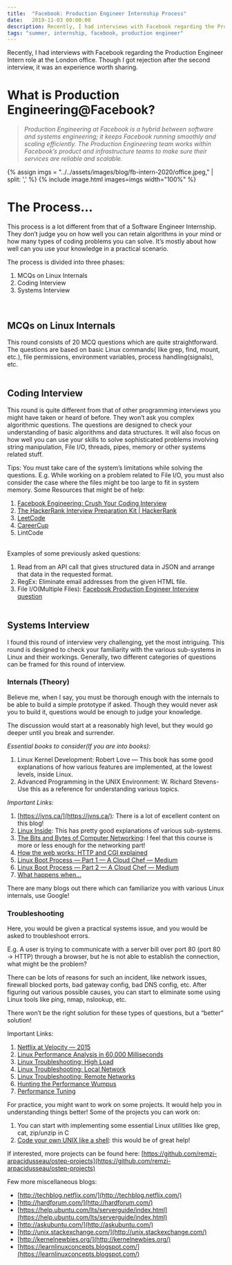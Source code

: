 ```yaml
---
title:  "Facebook: Production Engineer Internship Process"
date:   2019-11-03 00:00:00
description: Recently, I had interviews with Facebook regarding the Production Engineer Intern role at the London office. Though I got rejection after the second interview, it was an experience worth sharing.
tags: "summer, internship, facebook, production engineer"
---
```


Recently, I had interviews with Facebook regarding the Production Engineer Intern role at the London office. Though I got rejection after the second interview, it was an experience worth sharing.

# What is Production Engineering@Facebook?

> *Production Engineering at Facebook is a hybrid between software*
> *and systems engineering; it keeps Facebook running smoothly and*
> *scaling efficiently. The Production Engineering team works within*
> *Facebook’s product and infrastructure teams to make sure their* 
> *services are reliable and scalable.*

{% assign imgs = "../../assets/images/blog/fb-intern-2020/office.jpeg," | split: ',' %}
{% include image.html images=imgs width="100%" %}<br>

# The Process…

This process is a lot different from that of a Software Engineer Internship. They don’t judge you on how well you can retain algorithms in your mind or how many types of coding problems you can solve. It’s mostly about how well can you use your knowledge in a practical scenario.

The process is divided into three phases:

 1. MCQs on Linux Internals
 2. Coding Interview
 3. Systems Interview   
<br/>

## MCQs on Linux Internals
This round consists of 20 MCQ questions which are quite straightforward. The questions are based on basic Linux commands( like grep, find, mount, etc.), file permissions, environment variables, process handling(signals), etc.
<br/><br/>

## Coding Interview 
This round is quite different from that of other programming interviews you might have taken or heard of before. They won’t ask you complex algorithmic questions. The questions are designed to check your understanding of basic algorithms and data structures. It will also focus on how well you can use your skills to solve sophisticated problems involving string manipulation, File I/O, threads, pipes, memory or other systems related stuff.

Tips: You must take care of the system’s limitations while solving the questions. E.g. While working on a problem related to File I/O, you must also consider the case where the files might be too large to fit in system memory.
Some Resources that might be of help:

1. [Facebook Engineering: Crush Your Coding Interview](https://www.facebook.com/video.php?v=10152735777427200)
2. [The HackerRank Interview Preparation Kit \| HackerRank](https://www.hackerrank.com/interview/interview-preparation-kit)
3. [LeetCode](https://leetcode.com/)
4. [CareerCup](http://www.careercup.com/page)
5. LintCode  


<br/>
Examples of some previously asked questions:

1. Read from an API call that gives structured data in JSON and arrange that data in the requested format.
2. RegEx: Eliminate email addresses from the given HTML file.
3. File I/O(Multiple Files): [Facebook Production Engineer Interview question](https://www.glassdoor.co.in/Interview/You-will-be-supplied-with-two-data-files-in-CSV-format-The-first-file-contains-statistics-about-various-dinosaurs-The-se-QTN_2088069.htm)
<br/><br/>

## Systems Interview
I found this round of interview very challenging, yet the most intriguing. This round is designed to check your familiarity with the various sub-systems in Linux and their workings. Generally, two different categories of questions can be framed for this round of interview.

### Internals (Theory)
Believe me, when I say, you must be thorough enough with the internals to be able to build a simple prototype if asked. Though they would never ask you to build it, questions would be enough to judge your knowledge.


The discussion would start at a reasonably high level, but they would go deeper until you break and surrender.


*Essential books to consider(If you are into books):*

1. Linux Kernel Development: Robert Love — This book has some good explanations of how various features are implemented, at the lowest levels, inside Linux.
2. Advanced Programming in the UNIX Environment: W. Richard Stevens- Use this as a reference for understanding various topics.

*Important Links:*
1. [https://jvns.ca/](https://jvns.ca/): There is a lot of excellent content on this blog!
2. [Linux Inside](https://0xax.gitbooks.io/linux-insides/content/): This has pretty good explanations of various sub-systems.
3. [The Bits and Bytes of Computer Networking](https://www.coursera.org/learn/computer-networking?specialization=google-it-support): I feel that this course is more or less enough for the networking part!
4. [How the web works: HTTP and CGI explained](http://www.garshol.priv.no/download/text/http-tut.html)
5. [Linux Boot Process — Part 1 — A Cloud Chef — Medium](https://medium.com/@cloudchef/linux-boot-process-part-1-e8fea015dd66)
6. [Linux Boot Process — Part 2 — A Cloud Chef — Medium](https://medium.com/@cloudchef/linux-boot-process-part-2-bd7514913495)
7. [What happens when…](https://github.com/alex/what-happens-when)

There are many blogs out there which can familiarize you with various Linux internals, use Google!

### Troubleshooting
Here, you would be given a practical systems issue, and you would be asked to troubleshoot errors.  

E.g. A user is trying to communicate with a server bill over port 80 (port 80 -> HTTP) through a browser, but he is not able to establish the connection, what might be the problem?  

There can be lots of reasons for such an incident, like network issues, firewall blocked ports, bad gateway config, bad DNS config, etc. After figuring out various possible causes, you can start to eliminate some using Linux tools like ping, nmap, nslookup, etc.

There won’t be the right solution for these types of questions, but a “better” solution!

Important Links:
1. [Netflix at Velocity — 2015](http://techblog.netflix.com/2015/08/netflix-at-velocity-2015-linux.html)
2. [Linux Performance Analysis in 60,000 Milliseconds](https://medium.com/netflix-techblog/linux-performance-analysis-in-60-000-milliseconds-accc10403c55)
3. [Linux Troubleshooting: High Load](https://www.linuxjournal.com/article/10688)
4. [Linux Troubleshooting: Local Network](https://www.linuxjournal.com/article/10712)
5. [Linux Troubleshooting: Remote Networks](https://www.linuxjournal.com/article/10738)
6. [Hunting the Performance Wumpus](http://web.archive.org/web/20101028025942/https://anchor.com.au/hosting/development/HuntingThePerformanceWumpus)
7. [Performance Tuning](https://cromwell-intl.com/open-source/performance-tuning/)

For practice, you might want to work on some projects. It would help you in understanding things better! Some of the projects you can work on:
1. You can start with implementing some essential Linux utilities like grep, cat, zip/unzip in C
2. [Code your own UNIX like a shell](https://github.com/remzi-arpacidusseau/ostep-projects/tree/master/processes-shell): this would be of great help!

If interested, more projects can be found here: [https://github.com/remzi-arpacidusseau/ostep-projects](https://github.com/remzi-arpacidusseau/ostep-projects)


Few more miscellaneous blogs:
- [http://techblog.netflix.com/](http://techblog.netflix.com/)
- [http://hardforum.com/](http://hardforum.com/)
- [https://help.ubuntu.com/lts/serverguide/index.html](https://help.ubuntu.com/lts/serverguide/index.html)
- [http://askubuntu.com/](http://askubuntu.com/)
- [http://unix.stackexchange.com/](http://unix.stackexchange.com/)
- [http://kernelnewbies.org/](http://kernelnewbies.org/)
- [https://learnlinuxconcepts.blogspot.com/](https://learnlinuxconcepts.blogspot.com/)
